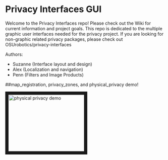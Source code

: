 Privacy Interfaces GUI
==================

Welcome to the Privacy Interfaces repo!  Please check out the Wiki for current information and project goals. 
This repo is dedicated to the multiple graphic user interfaces needed for the privacy project. If you are looking for non-graphic related privacy packages, please check out OSUrobotics/privacy-interfaces

Authors: 
* Suzanne (Interface layout and design)
* Alex (Localization and navigation)
* Penn (Filters and Image Products)

##map\_registration, privacy\_zones, and physical\_privacy demo!

<a href="http://www.youtube.com/watch?feature=player_embedded&v=BVzRclC5zYw
" target="_blank"><img src="http://img.youtube.com/vi/BVzRclC5zYw/0.jpg" 
alt="physical privacy demo" width="240" height="180" border="10" /></a>
